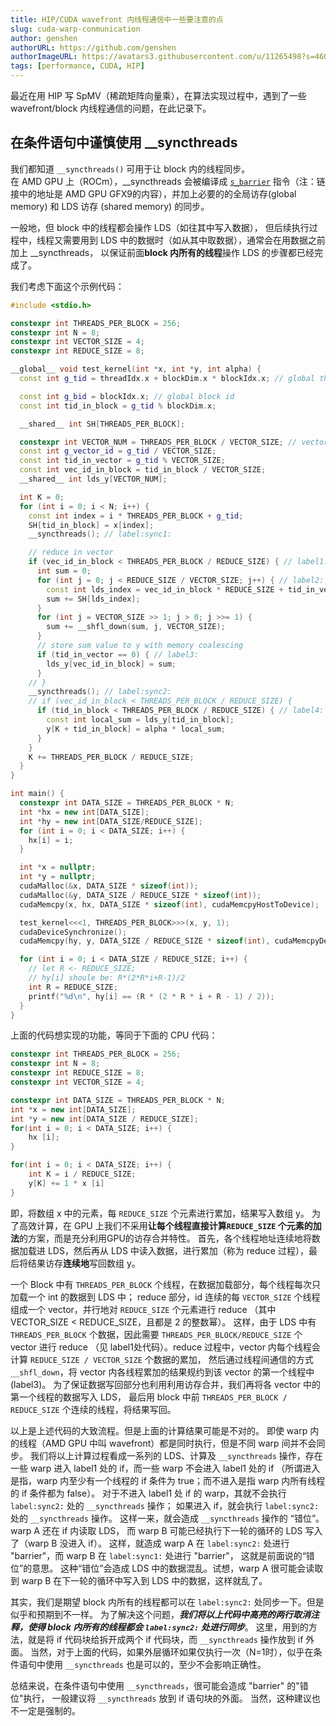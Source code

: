 ```yaml
---
title: HIP/CUDA wavefront 内线程通信中一些要注意的点
slug: cuda-warp-conmunication
author: genshen
authorURL: https://github.com/genshen
authorImageURL: https://avatars3.githubusercontent.com/u/11265498?s=460&v=4
tags: [performance, CUDA, HIP]
---
```


最近在用 HIP 写 SpMV（稀疏矩阵向量乘），在算法实现过程中，遇到了一些 wavefront/block 内线程通信的问题，在此记录下。

## 在条件语句中谨慎使用 __syncthreads 
我们都知道 `__syncthreads()` 可用于让 block 内的线程同步。  
在 AMD GPU 上（ROCm），__syncthreads 会被编译成 [`s_barrier`](https://llvm.org/docs/AMDGPU/AMDGPUAsmGFX9.html#id16) 指令（注：链接中的地址是 AMD GPU GFX9的内容），并加上必要的的全局访存(global memory) 和 LDS 访存 (shared memory) 的同步。

一般地，但 block 中的线程都会操作 LDS（如往其中写入数据），
但后续执行过程中，线程又需要用到 LDS 中的数据时（如从其中取数据），通常会在用数据之前加上 __syncthreads，
以保证前面**block 内所有的线程**操作 LDS 的步骤都已经完成了。

我们考虑下面这个示例代码：
```cpp {42,44}
#include <stdio.h>

constexpr int THREADS_PER_BLOCK = 256;
constexpr int N = 8;
constexpr int VECTOR_SIZE = 4;
constexpr int REDUCE_SIZE = 8;

__global__ void test_kernel(int *x, int *y, int alpha) {
  const int g_tid = threadIdx.x + blockDim.x * blockIdx.x; // global thread id

  const int g_bid = blockIdx.x; // global block id
  const int tid_in_block = g_tid % blockDim.x;

  __shared__ int SH[THREADS_PER_BLOCK];

  constexpr int VECTOR_NUM = THREADS_PER_BLOCK / VECTOR_SIZE; // vectors in block
  const int g_vector_id = g_tid / VECTOR_SIZE;
  const int tid_in_vector = g_tid % VECTOR_SIZE;
  const int vec_id_in_block = tid_in_block / VECTOR_SIZE;
  __shared__ int lds_y[VECTOR_NUM];

  int K = 0;
  for (int i = 0; i < N; i++) {
    const int index = i * THREADS_PER_BLOCK + g_tid;
    SH[tid_in_block] = x[index];
    __syncthreads(); // label:sync1:

    // reduce in vector
    if (vec_id_in_block < THREADS_PER_BLOCK / REDUCE_SIZE) { // label1:
      int sum = 0;
      for (int j = 0; j < REDUCE_SIZE / VECTOR_SIZE; j++) { // label2:
        const int lds_index = vec_id_in_block * REDUCE_SIZE + tid_in_vector + j * VECTOR_SIZE;
        sum += SH[lds_index];
      }
      for (int j = VECTOR_SIZE >> 1; j > 0; j >>= 1) {
        sum += __shfl_down(sum, j, VECTOR_SIZE);
      }
      // store sum value to y with memory coalescing
      if (tid_in_vector == 0) { // label3:
        lds_y[vec_id_in_block] = sum;
      }
    // }
    __syncthreads(); // label:sync2:
    // if (vec_id_in_block < THREADS_PER_BLOCK / REDUCE_SIZE) {
      if (tid_in_block < THREADS_PER_BLOCK / REDUCE_SIZE) { // label4:
        const int local_sum = lds_y[tid_in_block];
        y[K + tid_in_block] = alpha * local_sum;
      }
    }
    K += THREADS_PER_BLOCK / REDUCE_SIZE;
  }
}

int main() {
  constexpr int DATA_SIZE = THREADS_PER_BLOCK * N;
  int *hx = new int[DATA_SIZE];
  int *hy = new int[DATA_SIZE/REDUCE_SIZE];
  for (int i = 0; i < DATA_SIZE; i++) {
    hx[i] = i;
  }

  int *x = nullptr;
  int *y = nullptr;
  cudaMalloc(&x, DATA_SIZE * sizeof(int));
  cudaMalloc(&y, DATA_SIZE / REDUCE_SIZE * sizeof(int));
  cudaMemcpy(x, hx, DATA_SIZE * sizeof(int), cudaMemcpyHostToDevice);

  test_kernel<<<1, THREADS_PER_BLOCK>>>(x, y, 1);
  cudaDeviceSynchronize();
  cudaMemcpy(hy, y, DATA_SIZE / REDUCE_SIZE * sizeof(int), cudaMemcpyDeviceToHost);

  for (int i = 0; i < DATA_SIZE / REDUCE_SIZE; i++) {
    // let R <- REDUCE_SIZE;
    // hy[i] shoule be: R*(2*R*i+R-1)/2
    int R = REDUCE_SIZE;
    printf("%d\n", hy[i] == (R * (2 * R * i + R - 1) / 2));
  }
}
```

<!--truncate-->

上面的代码想实现的功能，等同于下面的 CPU 代码：
```cpp
constexpr int THREADS_PER_BLOCK = 256;
constexpr int N = 8;
constexpr int REDUCE_SIZE = 8;
constexpr int VECTOR_SIZE = 4;

constexpr int DATA_SIZE = THREADS_PER_BLOCK * N;
int *x = new int[DATA_SIZE];
int *y = new int[DATA_SIZE / REDUCE_SIZE];
for(int i = 0; i < DATA_SIZE; i++) {
    hx [i];
}

for(int i = 0; i < DATA_SIZE; i++) {
    int K = i / REDUCE_SIZE;
    y[K] += 1 * x [i]
}
```
即，将数组 x 中的元素，每 `REDUCE_SIZE` 个元素进行累加，结果写入数组 y。
为了高效计算，在 GPU 上我们不采用**让每个线程直接计算`REDUCE_SIZE` 个元素的加法**的方案，而是充分利用GPU的访存合并特性。
首先，各个线程地址连续地将数据加载进 LDS，然后再从 LDS 中读入数据，进行累加（称为 reduce 过程），最后将结果访存**连续地**写回数组 y。  

一个 Block 中有 `THREADS_PER_BLOCK` 个线程，在数据加载部分，每个线程每次只加载一个 int 的数据到 LDS 中；
reduce 部分，id 连续的每 `VECTOR_SIZE` 个线程组成一个 vector，并行地对 `REDUCE_SIZE` 个元素进行 reduce
（其中 VECTOR_SIZE < REDUCE_SIZE，且都是 2 的整数幂）。
这样，由于 LDS 中有 `THREADS_PER_BLOCK` 个数据，因此需要 `THREADS_PER_BLOCK/REDUCE_SIZE` 个 vector 进行 reduce
（见 label1处代码）。reduce 过程中，vector 内每个线程会计算 `REDUCE_SIZE / VECTOR_SIZE` 个数据的累加，
然后通过线程间通信的方式 `__shfl_down`，将 vector 内各线程累加的结果规约到该 vector 的第一个线程中(label3)。
为了保证数据写回部分也利用利用访存合并，我们再将各 vector 中的第一个线程的数据写入 LDS，
最后用 block 中前 `THREADS_PER_BLOCK / REDUCE_SIZE` 个连续的线程，将结果写回。  

以上是上述代码的大致流程。但是上面的计算结果可能是不对的。
即使 warp 内的线程（AMD GPU 中叫 wavefront）都是同时执行，但是不同 warp 间并不会同步。
我们将以上计算过程看成一系列的 LDS、计算及 `__syncthreads` 操作，存在一些 warp 进入 label1 处的 if，而一些 warp 不会进入 label1 处的 if 
（所谓进入是指，warp 内至少有一个线程的 if 条件为 true；而不进入是指 warp 内所有线程的 if 条件都为 false）。
对于不进入 label1 处 if 的 warp，其就不会执行 `label:sync2:` 处的 `__syncthreads` 操作；
如果进入 if，就会执行 `label:sync2:` 处的 `__syncthreads` 操作。
这样一来，就会造成 `__syncthreads` 操作的 “错位”。 warp A 还在 if 内读取 LDS，
而 warp B 可能已经执行下一轮的循环的 LDS 写入了（warp B 没进入 if）。
这样，就造成 warp A 在 `label:sync2:` 处进行 "barrier"，而 warp B 在 `label:sync1:` 处进行 "barrier"，
这就是前面说的“错位”的意思。
这种“错位”会造成 LDS 中的数据混乱。试想，warp A 很可能会读取到 warp B 在下一轮的循环中写入到 LDS 中的数据，这样就乱了。

其实，我们是期望 block 内所有的线程都可以在 `label:sync2:` 处同步一下。但是似乎和预期到不一样。
为了解决这个问题，***我们将以上代码中高亮的两行取消注释，使得 block 内所有的线程都会 `label:sync2:` 处进行同步***。
这里，用到的方法，就是将 if 代码块给拆开成两个 if 代码块，而 `__syncthreads` 操作放到 if 外面。
当然，对于上面的代码，如果外层循环如果仅执行一次（N=1时），似乎在条件语句中使用 `__syncthreads` 也是可以的，至少不会影响正确性。

总结来说，在条件语句中使用 `__syncthreads`，很可能会造成 "barrier" 的"错位"执行，
一般建议将 `__syncthreads` 放到 if 语句块的外面。
当然，这种建议也不一定是强制的。
